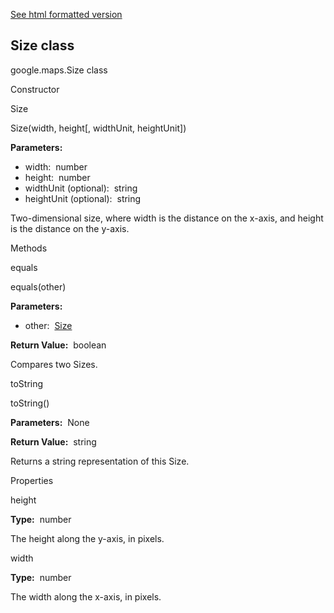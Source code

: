 [See html formatted version](https://huasofoundries.github.io/google-maps-documentation/Size.html)


Size class
----------

google.maps.Size class

Constructor

Size

Size(width, height\[, widthUnit, heightUnit\])

**Parameters:** 

*   width:  number
*   height:  number
*   widthUnit (optional):  string
*   heightUnit (optional):  string

Two-dimensional size, where width is the distance on the x-axis, and height is the distance on the y-axis.

Methods

equals

equals(other)

**Parameters:** 

*   other:  [Size](https://github.com/amenadiel/google-maps-documentation/blob/master/docs/Size.md)

**Return Value:**  boolean

Compares two Sizes.

toString

toString()

**Parameters:**  None

**Return Value:**  string

Returns a string representation of this Size.

Properties

height

**Type:**  number

The height along the y-axis, in pixels.

width

**Type:**  number

The width along the x-axis, in pixels.